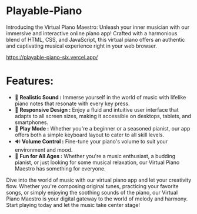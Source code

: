 # Playable-Piano

Introducing the Virtual Piano Maestro: Unleash your inner musician with our immersive and interactive online piano app! Crafted with a harmonious blend of HTML, CSS, and JavaScript, this virtual piano offers an authentic and captivating musical experience right in your web browser.

https://playable-piano-six.vercel.app/

# Features:
* 🎵 **Realistic Sound :** Immerse yourself in the world of music with lifelike piano notes that resonate with every key press.
* 🎼 **Responsive Design :** Enjoy a fluid and intuitive user interface that adapts to all screen sizes, making it accessible on desktops, tablets, and smartphones.
* 🎹 **Play Mode :** Whether you're a beginner or a seasoned pianist, our app offers both a simple keyboard layout to cater to all skill levels.
* 🔊 **Volume Control :** Fine-tune your piano's volume to suit your environment and mood.
* 🎤 **Fun for All Ages :** Whether you're a music enthusiast, a budding pianist, or just looking for some musical relaxation, our Virtual Piano Maestro has something for everyone.

Dive into the world of music with our virtual piano app and let your creativity flow. Whether you're composing original tunes, practicing your favorite songs, or simply enjoying the soothing sounds of the piano, our Virtual Piano Maestro is your digital gateway to the world of melody and harmony. Start playing today and let the music take center stage!
